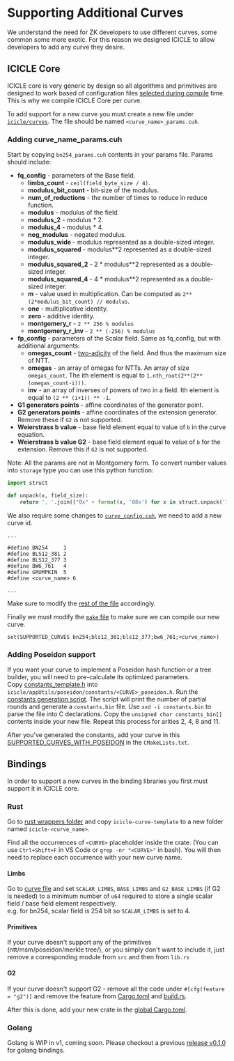 # Supporting Additional Curves

We understand the need for ZK developers to use different curves, some common some more exotic. For this reason we designed ICICLE to allow developers to add any curve they desire.

## ICICLE Core

ICICLE core is very generic by design so all algorithms and primitives are designed to work based of configuration files [selected during compile](https://github.com/ingonyama-zk/icicle/blob/main/icicle/curves/curve_config.cuh) time. This is why we compile ICICLE Core per curve.

To add support for a new curve you must create a new file under [`icicle/curves`](https://github.com/ingonyama-zk/icicle/tree/main/icicle/curves). The file should be named `<curve_name>_params.cuh`.

### Adding curve_name_params.cuh

Start by copying `bn254_params.cuh` contents in your params file. Params should include:
 - **fq_config** - parameters of the Base field.
    - **limbs_count** - `ceil(field_byte_size / 4)`.
    - **modulus_bit_count** - bit-size of the modulus.
    - **num_of_reductions** - the number of times to reduce in reduce function.
    - **modulus** - modulus of the field.
    - **modulus_2** - modulus * 2.
    - **modulus_4** - modulus * 4. 
    - **neg_modulus** - negated modulus. 
    - **modulus_wide** - modulus represented as a double-sized integer.
    - **modulus_squared** - modulus**2 represented as a double-sized integer.
    - **modulus_squared_2** - 2 * modulus**2 represented as a double-sized integer.
    - **modulus_squared_4** - 4 * modulus**2 represented as a double-sized integer.
    - **m** - value used in multiplication. Can be computed as `2**(2*modulus_bit_count) // modulus`. 
    - **one** - multiplicative identity. 
    - **zero** - additive identity. 
    - **montgomery_r** - `2 ** 256 % modulus`
    - **montgomery_r_inv** - `2 ** (-256) % modulus`
 - **fp_config** - parameters of the Scalar field.
    Same as fq_config, but with additional arguments:
    - **omegas_count** - [two-adicity](https://cryptologie.net/article/559/whats-two-adicity/) of the field. And thus the maximum size of NTT.
    - **omegas** - an array of omegas for NTTs. An array of size `omegas_count`. The ith element is equal to `1.nth_root(2**(2**(omegas_count-i)))`.
    - **inv** - an array of inverses of powers of two in a field. Ith element is equal to `(2 ** (i+1)) ** -1`.
 - **G1 generators points** - affine coordinates of the generator point.
 - **G2 generators points** - affine coordinates of the extension generator. Remove these if `G2` is not supported.
 - **Weierstrass b value** - base field element equal to value of `b` in the curve equation.
 - **Weierstrass b value G2** - base field element equal to value of `b` for the extension. Remove this if `G2` is not supported.
 
Note: All the params are not in Montgomery form. To convert number values into `storage` type you can use this python function:

```python
import struct

def unpack(x, field_size):
    return ', '.join(["0x" + format(x, '08x') for x in struct.unpack('I' * (field_size) // 4, int(x).to_bytes(field_size, 'little'))])
```

We also require some changes to [`curve_config.cuh`](https://github.com/ingonyama-zk/icicle/blob/main/icicle/curves/curve_config.cuh#L16-L29), we need to add a new curve id.

```
...

#define BN254     1
#define BLS12_381 2
#define BLS12_377 3
#define BW6_761   4
#define GRUMPKIN  5
#define <curve_name> 6

...
```

Make sure to modify the [rest of the file](https://github.com/ingonyama-zk/icicle/blob/4beda3a900eda961f39af3a496f8184c52bf3b41/icicle/curves/curve_config.cuh#L16-L29) accordingly.

Finally we must modify the [`make` file](https://github.com/ingonyama-zk/icicle/blob/main/icicle/CMakeLists.txt#L64) to make sure we can compile our new curve.

```
set(SUPPORTED_CURVES bn254;bls12_381;bls12_377;bw6_761;<curve_name>)
```

### Adding Poseidon support

If you want your curve to implement a Poseidon hash function or a tree builder, you will need to pre-calculate its optimized parameters.  
Copy [constants_template.h](https://github.com/ingonyama-zk/icicle/blob/main/icicle/appUtils/poseidon/constants/constants_template.h) into `icicle/appUtils/poseidon/constants/<CURVE>_poseidon.h`. Run the [constants generation script](https://dev.ingonyama.com/icicle/primitives/poseidon#constants). The script will print the number of partial rounds and generate a `constants.bin` file. Use `xxd -i constants.bin` to parse the file into C declarations. Copy the `unsigned char constants_bin[]` contents inside your new file. Repeat this process for arities 2, 4, 8 and 11.

After you've generated the constants, add your curve in this [SUPPORTED_CURVES_WITH_POSEIDON](https://github.com/ingonyama-zk/icicle/blob/main/icicle/CMakeLists.txt#L72) in the `CMakeLists.txt`.

## Bindings

In order to support a new curves in the binding libraries you first must support it in ICICLE core.

### Rust

Go to [rust wrappers folder](https://github.com/ingonyama-zk/icicle/tree/main/wrappers/rust/icicle-curves) and copy `icicle-curve-template` to a new folder named `icicle-<curve_name>`.

Find all the occurrences of `<CURVE>` placeholder inside the crate. (You can use `Ctrl+Shift+F` in VS Code or `grep -nr "<CURVE>"` in bash). You will then need to replace each occurrence with your new curve name.

#### Limbs

Go to [curve file](https://github.com/ingonyama-zk/icicle/tree/main/wrappers/rust/icicle-curves/icicle-curve-template/src/curve.rs) and set `SCALAR_LIMBS`, `BASE_LIMBS` and `G2_BASE_LIMBS` (if G2 is needed) to a minimum number of `u64` required to store a single scalar field / base field element respectively.  
e.g. for bn254, scalar field is 254 bit so `SCALAR_LIMBS` is set to 4.

#### Primitives

If your curve doesn't support any of the primitives (ntt/msm/poseidon/merkle tree/), or you simply don't want to include it, just remove a corresponding module from `src` and then from `lib.rs`

#### G2

If your curve doesn't support G2 - remove all the code under `#[cfg(feature = "g2")]` and remove the feature from [Cargo.toml](https://github.com/ingonyama-zk/icicle/blob/main/wrappers/rust/icicle-curves/icicle-bn254/Cargo.toml#L29) and [build.rs](https://github.com/ingonyama-zk/icicle/blob/main/wrappers/rust/icicle-curves/icicle-bn254/build.rs#L15).

After this is done, add your new crate in the [global Cargo.toml](https://github.com/ingonyama-zk/icicle/tree/main/wrappers/rust/Cargo.toml).

### Golang

Golang is WIP in v1, coming soon. Please checkout a previous [release v0.1.0](https://github.com/ingonyama-zk/icicle/releases/tag/v0.1.0) for golang bindings.
